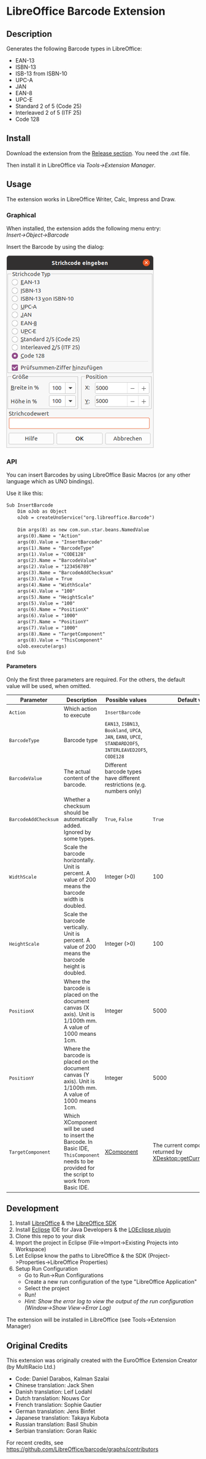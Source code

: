 # LibreOffice Barcode Extension

## Description

Generates the following Barcode types in LibreOffice:
* EAN-13
* ISBN-13
* ISB-13 from ISBN-10
* UPC-A
* JAN
* EAN-8
* UPC-E
* Standard 2 of 5 (Code 25)
* Interleaved 2 of 5 (ITF 25)
* Code 128

## Install

Download the extension from the [Release section](https://github.com/LibreOffice/barcode/releases). You need the .oxt file.

Then install it in LibreOffice via *Tools→Extension Manager*.

## Usage

The extension works in LibreOffice Writer, Calc, Impress and Draw.

### Graphical

When installed, the extension adds the following menu entry: *Insert→Object→Barcode*

Insert the Barcode by using the dialog:

![Barcode dialog](resources/barcode-dialog.png)

### API

You can insert Barcodes by using LibreOffice Basic Macros (or any other language which as UNO bindings).

Use it like this:

```
Sub InsertBarcode
    Dim oJob as Object
    oJob = createUnoService("org.libreoffice.Barcode")

    Dim args(8) as new com.sun.star.beans.NamedValue
    args(0).Name = "Action"
    args(0).Value = "InsertBarcode"
    args(1).Name = "BarcodeType"
    args(1).Value = "CODE128"
    args(2).Name = "BarcodeValue"
    args(2).Value = "123456789"
    args(3).Name = "BarcodeAddChecksum"
    args(3).Value = True
    args(4).Name = "WidthScale"
    args(4).Value = "100"
    args(5).Name = "HeightScale"
    args(5).Value = "100"
    args(6).Name = "PositionX"
    args(6).Value = "1000"
    args(7).Name = "PositionY"
    args(7).Value = "1000"
    args(8).Name = "TargetComponent"
    args(8).Value = "ThisComponent"
    oJob.execute(args)
End Sub
```

#### Parameters

Only the first three parameters are required. For the others, the default value will be used, when omitted.

Parameter | Description | Possible values | Default value
--------- | ----------- | --------------- | -------------
`Action` | Which action to execute | `InsertBarcode` |
`BarcodeType` | Barcode type | `EAN13`, `ISBN13`, `Bookland`, `UPCA`, `JAN`, `EAN8`, `UPCE`, `STANDARD2OF5`, `INTERLEAVED2OF5`, `CODE128` |
`BarcodeValue` | The actual content of the barcode. | Different barcode types have different restrictions (e.g. numbers only) |
`BarcodeAddChecksum` | Whether a checksum should be automatically added. Ignored by some types. | `True`, `False` | `True`
`WidthScale` | Scale the barcode horizontally. Unit is percent. A value of 200 means the barcode width is doubled. | Integer (>0) | 100
`HeightScale` | Scale the barcode vertically. Unit is percent. A value of 200 means the barcode height is doubled. | Integer (>0) | 100
`PositionX` | Where the barcode is placed on the document canvas (X axis). Unit is 1/100th mm. A value of 1000 means 1cm. | Integer | 5000
`PositionY` | Where the barcode is placed on the document canvas (Y axis). Unit is 1/100th mm. A value of 1000 means 1cm. | Integer | 5000
`TargetComponent` | Which XComponent will be used to insert the Barcode. In Basic IDE, `ThisComponent` needs to be provided for the script to work from Basic IDE. | [XComponent](https://api.libreoffice.org/docs/idl/ref/interfacecom_1_1sun_1_1star_1_1lang_1_1XComponent.html) | The current component, as returned by [XDesktop::getCurrentComponent](https://api.libreoffice.org/docs/idl/ref/interfacecom_1_1sun_1_1star_1_1frame_1_1XDesktop.html#a53f8ac7d73776934812a666684915908)

## Development

1. Install [LibreOffice](http://www.libreoffice.org/download) & the [LibreOffice SDK](http://www.libreoffice.org/download)
2. Install [Eclipse](http://www.eclipse.org/) IDE for Java Developers & the [LOEclipse plugin](https://marketplace.eclipse.org/content/loeclipse)
3. Clone this repo to your disk
4. Import the project in Eclipse (File->Import->Existing Projects into Workspace)
5. Let Eclipse know the paths to LibreOffice & the SDK (Project->Properties->LibreOffice Properties)
6. Setup Run Configuration
    * Go to Run->Run Configurations
    * Create a new run configuration of the type "LibreOffice Application"
    * Select the project
    * Run!
    * *Hint: Show the error log to view the output of the run configuration (Window->Show View->Error Log)*

The extension will be installed in LibreOffice (see Tools->Extension Manager)

## Original Credits

This extension was originally created with the EuroOffice Extension Creator (by MultiRacio Ltd.)

* Code: Daniel Darabos, Kalman Szalai
* Chinese translation: Jack Shen
* Danish translation: Leif Lodahl
* Dutch translation: Nouws Cor
* French translation: Sophie Gautier
* German translation: Jens Binfet
* Japanese translation: Takaya Kubota
* Russian translation: Basil Shubin
* Serbian translation: Goran Rakic

For recent credits, see https://github.com/LibreOffice/barcode/graphs/contributors
